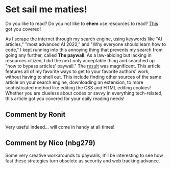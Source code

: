 # Set sail me maties!
Do you like to read? Do you not like to **ehem** use resources to read? [This](https://lifehacker.com/how-to-get-past-a-paywall-to-read-an-article-for-free-1847800292) got you covered! 

As I scrape the internet through my search engine, using keywords like "AI articles," "most advanced AI 2022," and "Why everyone should learn how to code," I kept running into this annoying thing that prevents my search from going any further, called **The paywall**. As a law-abiding but lacking in resources citizen, I did the next only acceptable thing and searched up "how to bypass articles' paywall." The [result](https://lifehacker.com/how-to-get-past-a-paywall-to-read-an-article-for-free-1847800292) was magnificent. This article features all of my favorite ways to get to your favorite authors' work, without having to shell out. This include finding other sources of the same article on your search engine, downloading an extension, to more sophisticated method like editing the CSS and HTML editing cookies! Whether you are clueless about codes or savvy in everything tech-related, this article got you covered for your daily reading needs!

## Comment by Ronit

Very useful indeed... will come in handy at all times!

## Comment by Nico (nbg279)

Some very creative workarounds to paywalls, it'll be interesting to see how fast these strategies turn obselete as security and web tracking advance.

